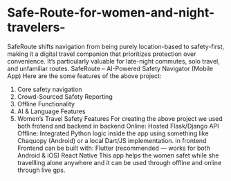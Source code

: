 # Safe-Route-for-women-and-night-travelers-
SafeRoute shifts navigation from being purely location-based to safety-first, making it a digital travel companion that prioritizes protection over convenience. It’s particularly valuable for late-night commutes, solo travel, and unfamiliar routes.
SafeRoute – AI-Powered Safety Navigator (Mobile App)
Here are the some features of the above project:
1. Core safety navigation
2. Crowd-Sourced Safety Reporting
3. Offline Functionality
4. AI & Language Features
5. Women’s Travel Safety Features
   For creating the above project we used both frotend and backend
   in backend Online: Hosted Flask/Django API
              Offline: Integrated Python logic inside the app using something like Chaquopy (Android) or a local Dart/JS implementation.
   in frontend Frontend can be built with:
              Flutter (recommended — works for both Android & iOS)
              React Native
   This app helps the women safet while she travellling alone anywhere and it can be used through offline and online through live gps.
   
